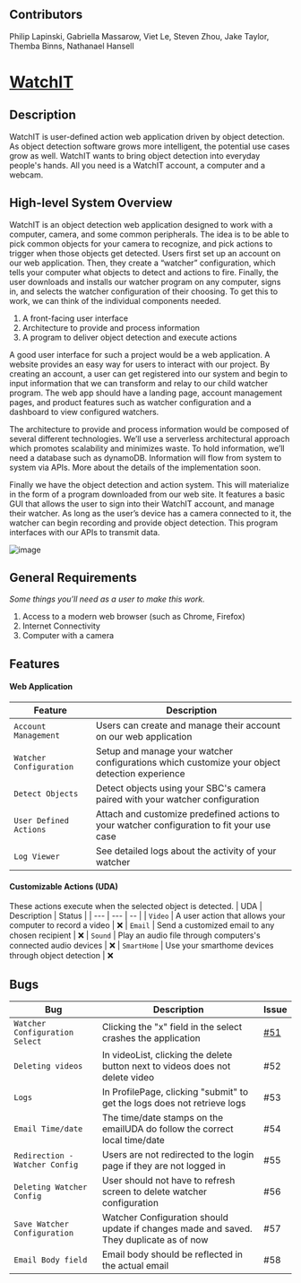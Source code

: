 ## Contributors
Philip Lapinski, Gabriella Massarow, Viet Le, Steven Zhou, Jake Taylor, Themba Binns, Nathanael Hansell

# [WatchIT](https://main.d3dxfq1h6egsaq.amplifyapp.com/)

## Description
WatchIT is user-defined action web application driven by object detection. As object detection software grows more intelligent, the potential use cases grow as well. WatchIT wants to bring object detection into everyday people's hands. All you need is a WatchIT account, a computer and a webcam. 

## High-level System Overview
WatchIT is an object detection web application designed to work with a computer, camera, and some common peripherals. The idea is to be able to pick common objects for your camera to recognize, and pick actions to trigger when those objects get detected. Users first set up an account on our web application. Then, they create a “watcher” configuration, which tells your computer what objects to detect and actions to fire. Finally, the user downloads and installs our watcher program on any computer, signs in, and selects the watcher configuration of their choosing. To get this to work, we can think of the individual components needed.
 1. A front-facing user interface
 2. Architecture to provide and process information
 3. A program to deliver object detection and execute actions

A good user interface for such a project would be a web application. A website provides an easy way for users to interact with our project. By creating an account, a user can get registered into our system and begin to input information that we can transform and relay to our child watcher program. The web app should have a landing page, account management pages, and product features such as watcher configuration and a dashboard to view configured watchers.

The architecture to provide and process information would be composed of several different technologies. We’ll use a serverless architectural approach which promotes scalability and minimizes waste. To hold information, we’ll need a database such as dynamoDB. Information will flow from system to system via APIs. More about the details of the implementation soon.

Finally we have the object detection and action system. This will materialize in the form of a program downloaded from our web site. It features a basic GUI that allows the user to sign into their WatchIT account, and manage their watcher. As long as the user’s device has a camera connected to it, the watcher can begin recording and provide object detection. This program interfaces with our APIs to transmit data.

![image](https://user-images.githubusercontent.com/41872747/156835049-48b73864-c361-4982-9a41-f1659070d9b4.png)


## General Requirements
_Some things you'll need as a user to make this work._

 1. Access to a modern web browser (such as Chrome, Firefox)
 2. Internet Connectivity
 3. Computer with a camera

## Features

#### Web Application
| Feature | Description |
| --- | --- |
| `Account Management` | Users can create and manage their account on our web application |
| `Watcher Configuration` | Setup and manage your watcher configurations which customize your object detection experience |
| `Detect Objects` | Detect objects using your SBC's camera paired with your watcher configuration |
| `User Defined Actions` | Attach and customize predefined actions to your watcher configuration to fit your use case |
| `Log Viewer` | See detailed logs about the activity of your watcher |

#### Customizable Actions (UDA)
These actions execute when the selected object is detected.
| UDA | Description | Status |
| --- | --- | -- |
| `Video` | A user action that allows your computer to record a video | ❌
| `Email` | Send a customized email to any chosen recipient | ❌
| `Sound` | Play an audio file through computers's connected audio devices | ❌
| `SmartHome` | Use your smarthome devices through object detection | ❌

## Bugs
| Bug | Description | Issue |
| --- | --- | --- |
| `Watcher Configuration Select` | Clicking the "x" field in the select crashes the application | [#51](#51)
| `Deleting videos` | In videoList, clicking the delete button next to videos does not delete video | #52
| `Logs` | In ProfilePage, clicking "submit" to get the logs does not retrieve logs | #53
| `Email Time/date` | The time/date stamps on the emailUDA do follow the correct local time/date | #54
| `Redirection - Watcher Config` | Users are not redirected to the login page if they are not logged in | #55
| `Deleting Watcher Config` | User should not have to refresh screen to delete watcher configuration | #56
| `Save Watcher Configuration` | Watcher Configuration should update if changes made and saved. They duplicate as of now | #57
| `Email Body field` | Email body should be reflected in the actual email | #58
